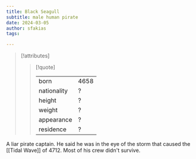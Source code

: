 ```yaml
---
title: Black Seagull
subtitle: male human pirate
date: 2024-03-05
author: sfakias
tags:

---
```

> [!attributes]
> 
> > [!quote]
> >
> > | | |
> > | --- | --- |
> > | born | 4658 |
> > | nationality | ? |
> > | height | ? |
> > | weight | ? |
> > | appearance | ? |
> > | residence | ? |

A liar pirate captain. He said he was in the eye of the storm that caused the [[Tidal Wave]] of 4712. Most of his crew didn't survive.